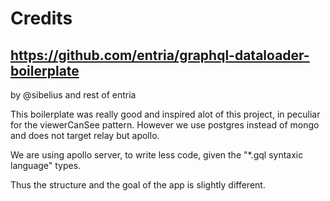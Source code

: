 # Credits

## https://github.com/entria/graphql-dataloader-boilerplate 

by @sibelius and rest of entria

This boilerplate was really good and inspired alot of this project, in peculiar for the viewerCanSee pattern.
However we use postgres instead of mongo and does not target relay but apollo.

We are using apollo server, to write less code, given the "*.gql syntaxic language" types.

Thus the structure and the goal of the app is slightly different.
